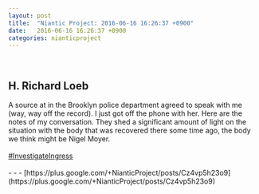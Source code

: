 ```yaml
---
layout: post
title:  "Niantic Project: 2016-06-16 16:26:37 +0900"
date:   2016-06-16 16:26:37 +0900
categories: nianticproject
---
```

<div class="shared"><br /><h2>H. Richard Loeb</h2>A source at in the Brooklyn police department agreed to speak with me (way, way off the record). I just got off the phone with her. Here are the notes of my conversation. They shed a significant amount of  light on the situation with the body that was recovered there some time ago, the body we think might be Nigel Moyer.<br /><br /><a rel="nofollow" class="ot-hashtag" href="https://plus.google.com/s/%23InvestigateIngress">#InvestigateIngress</a><br /><br /></div>
- - -
[https://plus.google.com/+NianticProject/posts/Cz4vp5h23o9](https://plus.google.com/+NianticProject/posts/Cz4vp5h23o9)
